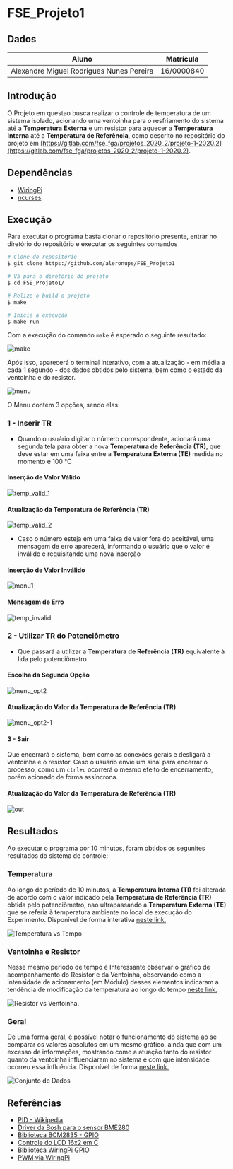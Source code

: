 # FSE_Projeto1

## Dados

| Aluno | Matrícula |
| --- | --- |
| Alexandre Miguel Rodrigues Nunes Pereira | 16/0000840 |

## Introdução

O Projeto em questao busca realizar o controle de temperatura de um sistema isolado, acionando uma ventoinha para o resfriamento do sistema até a **Temperatura Externa** e um resistor para aquecer a **Temperatura Interna** até a **Temperatura de Referência**, como descrito no repositório do projeto em [https://gitlab.com/fse_fga/projetos_2020_2/projeto-1-2020.2](https://gitlab.com/fse_fga/projetos_2020_2/projeto-1-2020.2).

## Dependências

* [WiringPi](http://wiringpi.com/)
* [ncurses](https://invisible-island.net/ncurses/announce.html)

## Execução

Para executar o programa basta clonar o repositório presente, entrar no diretório do repositório e executar os seguintes comandos

``` bash
# Clone do repositório
$ git clone https://github.com/aleronupe/FSE_Projeto1

# Vá para o diretório do projeto
$ cd FSE_Projeto1/

# Relize o build o projeto
$ make

# Inicie a execução
$ make run
```

Com a execução do comando ```make``` é esperado o seguinte resultado:

![make](./images/make.png)

Após isso, aparecerá o terminal interativo, com a atualização - em média a cada 1 segundo - dos dados obtidos pelo sistema, bem como o estado da ventoinha e do resistor.

![menu](./images/menu.png)

O Menu contém 3 opções, sendo elas:

### **1 - Inserir TR**

* Quando o usuário digitar o número correspondente, acionará uma segunda tela para obter a nova **Temperatura de Referência (TR)**, que deve estar em uma faixa entre a **Temperatura Externa (TE)** medida no momento e 100 °C

#### **Inserção de Valor Válido**
![temp_valid_1](./images/temp_valid_1.png)

#### **Atualização da Temperatura de Referência (TR)**
![temp_valid_2](./images/temp_valid_2.png)


* Caso o número esteja em uma faixa de valor fora do aceitável, uma mensagem de erro aparecerá, informando o usuário que o valor é inválido e requisitando uma nova inserção

#### **Inserção de Valor Inválido**
![menu1](./images/menu-opt1.png)

#### **Mensagem de Erro**
![temp_invalid](./images/temp_invalid.png)


### **2 - Utilizar TR do Potenciômetro**

* Que passará a utilizar a **Temperatura de Referência (TR)** equivalente à lida pelo potenciômetro

#### **Escolha da Segunda Opção**
![menu_opt2](./images/menu_opt2.png)

#### **Atualização do Valor da Temperatura de Referência (TR)**
![menu_opt2-1](./images/menu_opt2-1.png)


#### **3 - Sair**
Que encerrará o sistema, bem como as conexões gerais e desligará a ventoinha e o resistor. Caso o usuário envie um sinal para encerrar o processo, como um ```ctrl+c``` ocorrerá o mesmo efeito de encerramento, porém acionado de forma assíncrona.

#### **Atualização do Valor da Temperatura de Referência (TR)**
![out](./images/out.png)

## Resultados 

Ao executar o programa por 10 minutos, foram obtidos os segunites resultados do sistema de controle:

### Temperatura

Ao longo do período de 10 minutos, a **Temperatura Interna (TI)** foi alterada de acordo com o valor indicado pela **Temperatura de Referência (TR)** obtida pelo potenciômetro, nao ultrapassando a **Temperatura Externa (TE)** que se referia à temperatura ambiente no local de execução do Experimento. Disponível de forma interativa [neste link.](https://docs.google.com/spreadsheets/d/e/2PACX-1vQ2pO4nidKkPTHUo80zplJlwaMVJmhb1CUBl7UyeOSn5QEIT1ZQySVc4I6oc-JhnVLmQMwHwXTTW1Zp/pubchart?oid=1356807590&format=interactive)

![Temperatura vs Tempo](./images/Temperatura-vs-Tempo.png)

### Ventoinha e Resistor

Nesse mesmo período de tempo é Interessante observar o gráfico de acompanhamento do Resistor e da Ventoinha, observando como a intensidade de acionamento (em Módulo) desses elementos indicaram a tendência de modificação da temperatura ao longo do tempo [neste link.](https://docs.google.com/spreadsheets/d/e/2PACX-1vQ2pO4nidKkPTHUo80zplJlwaMVJmhb1CUBl7UyeOSn5QEIT1ZQySVc4I6oc-JhnVLmQMwHwXTTW1Zp/pubchart?oid=1138730300&format=interactive)

![Resistor vs Ventoinha.](./images/Resistor-vs-Ventoinha.png)

### Geral

De uma forma geral, é possível notar o funcionamento do sistema ao se comparar os valores absolutos em um mesmo gráfico, ainda que com um excesso de informações, mostrando como a atuação tanto do resistor quanto da ventoinha influenciaram no sistema e com que intensidade ocorreu essa influência. Disponível de forma [neste link.](https://docs.google.com/spreadsheets/d/e/2PACX-1vQ2pO4nidKkPTHUo80zplJlwaMVJmhb1CUBl7UyeOSn5QEIT1ZQySVc4I6oc-JhnVLmQMwHwXTTW1Zp/pubchart?oid=2049566771&format=interactive)

![Conjunto de Dados](./images/Conjunto-de-Dados.png)

## Referências

- [PID - Wikipedia](https://pt.wikipedia.org/wiki/Controlador_proporcional_integral_derivativo)  
- [Driver da Bosh para o sensor BME280](https://github.com/BoschSensortec/BME280_driver)  
- [Biblioteca BCM2835 - GPIO](http://www.airspayce.com/mikem/bcm2835/)  
- [Controle do LCD 16x2 em C](http://www.bristolwatch.com/rpi/i2clcd.htm)  
- [Biblioteca WiringPi GPIO](http://wiringpi.com)  
- [PWM via WiringPi](https://www.electronicwings.com/raspberry-pi/raspberry-pi-pwm-generation-using-python-and-c)

